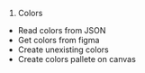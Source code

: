 1. Colors
- Read colors from  JSON
- Get colors from figma
- Create unexisting colors
- Create colors pallete on canvas
